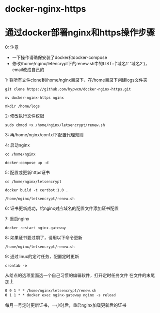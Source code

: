 # docker-nginx-https
# 通过docker部署nginx和https操作步骤

0: 注意
* 一下操作请确保安装了docker和docker-compose
* 修改/home/nginx/letencrypt下的renew.sh中的LIST=('域名1' '域名2')，email改成自己的

1: 将所有文件clone到/home/nginx目录下，在/home目录下创建logs文件夹
```git
git clone https://github.com/hypwxm/docker-nginx-https.git
```
```shell
mv docker-nginx-https nginx
```
```shell
mkdir /home/logs
```

2: 修改执行文件权限
```shell
sudo chmod +x /home/nginx/letsencrypt/renew.sh
```

3: 再/home/nginx/conf.d下配置代理规则

4: 启动nginx
```shell
cd /home/nginx
```
```docker-compose
docker-compose up -d
```

5: 配置或更新https证书
```shell
cd /home/nginx/letsencrypt
```
```docker
docker build -t certbot:1.0 .
```
```shell
/home/nginx/letsencrypt/renew.sh
```


6: 证书更新成功，给nginx对应域名的配置文件添加证书配置

7: 重启nginx
```shell
docker restart nginx-gateway
```



8: 如果证书要过期了，请用以下命令更新
```shell
/home/nginx/letsencrypt/renew.sh
```

9: 通过linux的定时任务，配置定时更新
```
crontab -e
```
从给点的选项里面选一个自己习惯的编辑软件，打开定时任务文件
在文件的末尾加上
```txt
0 0 1 * * /home/nginx/letsencrypt/renew.sh
0 1 1 * * docker exec nginx-gateway nginx -s reload
```
每月一号定时更新证书，一小时后，重启nginx加载更新后的证书
